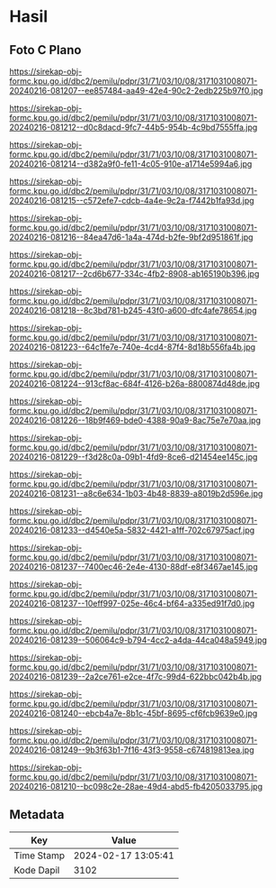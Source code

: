 # Hasil

## Foto C Plano

https://sirekap-obj-formc.kpu.go.id/dbc2/pemilu/pdpr/31/71/03/10/08/3171031008071-20240216-081207--ee857484-aa49-42e4-90c2-2edb225b97f0.jpg

https://sirekap-obj-formc.kpu.go.id/dbc2/pemilu/pdpr/31/71/03/10/08/3171031008071-20240216-081212--d0c8dacd-9fc7-44b5-954b-4c9bd7555ffa.jpg

https://sirekap-obj-formc.kpu.go.id/dbc2/pemilu/pdpr/31/71/03/10/08/3171031008071-20240216-081214--d382a9f0-fe11-4c05-910e-a1714e5994a6.jpg

https://sirekap-obj-formc.kpu.go.id/dbc2/pemilu/pdpr/31/71/03/10/08/3171031008071-20240216-081215--c572efe7-cdcb-4a4e-9c2a-f7442b1fa93d.jpg

https://sirekap-obj-formc.kpu.go.id/dbc2/pemilu/pdpr/31/71/03/10/08/3171031008071-20240216-081216--84ea47d6-1a4a-474d-b2fe-9bf2d951861f.jpg

https://sirekap-obj-formc.kpu.go.id/dbc2/pemilu/pdpr/31/71/03/10/08/3171031008071-20240216-081217--2cd6b677-334c-4fb2-8908-ab165190b396.jpg

https://sirekap-obj-formc.kpu.go.id/dbc2/pemilu/pdpr/31/71/03/10/08/3171031008071-20240216-081218--8c3bd781-b245-43f0-a600-dfc4afe78654.jpg

https://sirekap-obj-formc.kpu.go.id/dbc2/pemilu/pdpr/31/71/03/10/08/3171031008071-20240216-081223--64c1fe7e-740e-4cd4-87f4-8d18b556fa4b.jpg

https://sirekap-obj-formc.kpu.go.id/dbc2/pemilu/pdpr/31/71/03/10/08/3171031008071-20240216-081224--913cf8ac-684f-4126-b26a-8800874d48de.jpg

https://sirekap-obj-formc.kpu.go.id/dbc2/pemilu/pdpr/31/71/03/10/08/3171031008071-20240216-081226--18b9f469-bde0-4388-90a9-8ac75e7e70aa.jpg

https://sirekap-obj-formc.kpu.go.id/dbc2/pemilu/pdpr/31/71/03/10/08/3171031008071-20240216-081229--f3d28c0a-09b1-4fd9-8ce6-d21454ee145c.jpg

https://sirekap-obj-formc.kpu.go.id/dbc2/pemilu/pdpr/31/71/03/10/08/3171031008071-20240216-081231--a8c6e634-1b03-4b48-8839-a8019b2d596e.jpg

https://sirekap-obj-formc.kpu.go.id/dbc2/pemilu/pdpr/31/71/03/10/08/3171031008071-20240216-081233--d4540e5a-5832-4421-a1ff-702c67975acf.jpg

https://sirekap-obj-formc.kpu.go.id/dbc2/pemilu/pdpr/31/71/03/10/08/3171031008071-20240216-081237--7400ec46-2e4e-4130-88df-e8f3467ae145.jpg

https://sirekap-obj-formc.kpu.go.id/dbc2/pemilu/pdpr/31/71/03/10/08/3171031008071-20240216-081237--10eff997-025e-46c4-bf64-a335ed91f7d0.jpg

https://sirekap-obj-formc.kpu.go.id/dbc2/pemilu/pdpr/31/71/03/10/08/3171031008071-20240216-081239--506064c9-b794-4cc2-a4da-44ca048a5949.jpg

https://sirekap-obj-formc.kpu.go.id/dbc2/pemilu/pdpr/31/71/03/10/08/3171031008071-20240216-081239--2a2ce761-e2ce-4f7c-99d4-622bbc042b4b.jpg

https://sirekap-obj-formc.kpu.go.id/dbc2/pemilu/pdpr/31/71/03/10/08/3171031008071-20240216-081240--ebcb4a7e-8b1c-45bf-8695-cf6fcb9639e0.jpg

https://sirekap-obj-formc.kpu.go.id/dbc2/pemilu/pdpr/31/71/03/10/08/3171031008071-20240216-081249--9b3f63b1-7f16-43f3-9558-c674819813ea.jpg

https://sirekap-obj-formc.kpu.go.id/dbc2/pemilu/pdpr/31/71/03/10/08/3171031008071-20240216-081210--bc098c2e-28ae-49d4-abd5-fb4205033795.jpg


## Metadata

| Key        | Value               |
| ---------- | ------------------- |
| Time Stamp | 2024-02-17 13:05:41 |
| Kode Dapil | 3102                |



